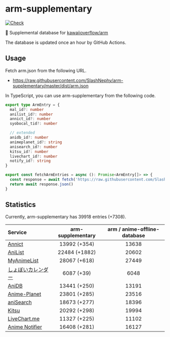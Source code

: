 # arm-supplementary

[![Check](https://github.com/SlashNephy/arm-supplementary/actions/workflows/check-node.yml/badge.svg)](https://github.com/SlashNephy/arm-supplementary/actions/workflows/check-node.yml)

💊 Supplemental database for [kawaiioverflow/arm](https://github.com/kawaiioverflow/arm)

The database is updated once an hour by GitHub Actions.

## Usage

Fetch arm.json from the following URL.

- https://raw.githubusercontent.com/SlashNephy/arm-supplementary/master/dist/arm.json

In TypeScript, you can use arm-supplementary from the following code.

```TypeScript
export type ArmEntry = {
  mal_id?: number
  anilist_id?: number
  annict_id?: number
  syobocal_tid?: number

  // extended
  anidb_id?: number
  animeplanet_id?: string
  anisearch_id?: number
  kitsu_id?: number
  livechart_id?: number
  notify_id?: string
}

export const fetchArmEntries = async (): Promise<ArmEntry[]> => {
  const response = await fetch('https://raw.githubusercontent.com/SlashNephy/arm-supplementary/master/dist/arm.json')
  return await response.json()
}
```

## Statistics

Currently, arm-supplementary has 39918 entries (+7308).

| Service                                     | arm-supplementary | arm / anime-offline-database |
| :------------------------------------------ | :---------------: | :--------------------------: |
| [Annict](https://annict.com)                |   13992 (+354)    |            13638             |
| [AniList](https://anilist.co)               |   22484 (+1882)   |            20602             |
| [MyAnimeList](https://myanimelist.net)      |   28067 (+618)    |            27449             |
| [しょぼいカレンダー](https://cal.syoboi.jp) |    6087 (+39)     |             6048             |
| [AniDB](https://anidb.net)                  |   13441 (+250)    |            13191             |
| [Anime-Planet](https://anime-planet.com)    |   23801 (+285)    |            23516             |
| [aniSearch](https://anisearch.com)          |   18673 (+277)    |            18396             |
| [Kitsu](https://kitsu.io)                   |   20292 (+298)    |            19994             |
| [LiveChart.me](https://livechart.me)        |   11327 (+225)    |            11102             |
| [Anime Notifier](https://notify.moe)        |   16408 (+281)    |            16127             |
